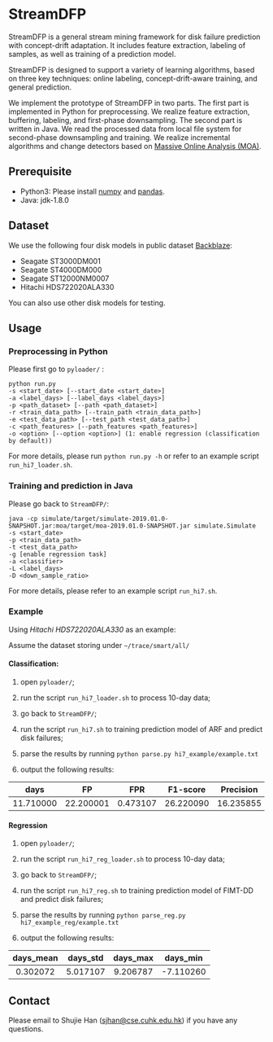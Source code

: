 # StreamDFP

StreamDFP is a general stream mining framework for disk failure prediction with concept-drift adaptation. It includes feature extraction, labeling of samples, as well as training of a prediction model. 

StreamDFP is designed to support a variety of learning algorithms, based on three key techniques: online labeling, concept-drift-aware training, and general prediction.

We implement the prototype of StreamDFP in two parts. The first part is implemented in Python for preprocessing. We realize feature extraction, buffering, labeling, and first-phase downsampling. The second part is written in Java. We read the processed data from local file system for second-phase downsampling and training. We realize incremental algorithms and change detectors based on [Massive Online Analysis (MOA)](https://moa.cms.waikato.ac.nz/).

## Prerequisite

- Python3: Please install [numpy](https://numpy.org/) and [pandas](https://pandas.pydata.org/).
- Java: jdk-1.8.0

## Dataset

We use the following four disk models in public dataset [Backblaze](https://www.backblaze.com/b2/hard-drive-test-data.html):

- Seagate ST3000DM001
- Seagate ST4000DM000
- Seagate ST12000NM0007
- Hitachi HDS722020ALA330

You can also use other disk models for testing.

## Usage

### Preprocessing in Python

Please first go to `pyloader/` :

```
python run.py
-s <start_date> [--start_date <start_date>]
-a <label_days> [--label_days <label_days>]
-p <path_dataset> [--path <path_dataset>]
-r <train_data_path> [--train_path <train_data_path>]
-e <test_data_path> [--test_path <test_data_path>]
-c <path_features> [--path_features <path_features>]
-o <option> [--option <option>] (1: enable regression (classification by default))
```

For more details, please run `python run.py -h` or refer to an example script `run_hi7_loader.sh`.

### Training and prediction in Java

Please go back to `StreamDFP/`:

```
java -cp simulate/target/simulate-2019.01.0-SNAPSHOT.jar:moa/target/moa-2019.01.0-SNAPSHOT.jar simulate.Simulate
-s <start_date> 
-p <train_data_path>
-t <test_data_path>
-g [enable regression task]
-a <classifier>
-L <label_days>
-D <down_sample_ratio>
```

For more details, please refer to an example script `run_hi7.sh`.

### Example

Using *Hitachi HDS722020ALA330* as an example:

Assume the dataset storing under `~/trace/smart/all/`

#### Classification:

1. open `pyloader/`;

2. run the script `run_hi7_loader.sh` to process 10-day data;

3. go back to `StreamDFP/`;

4. run the script `run_hi7.sh` to training prediction model of ARF and predict disk failures;

5. parse the results by running `python parse.py hi7_example/example.txt`

6. output the following results:

|   days    |    FP     |   FPR    | F1-score  | Precision |  Recall   |
| :-------: | :-------: | :------: | :-------: | :-------: | :-------: |
| 11.710000 | 22.200001 | 0.473107 | 26.220090 | 16.235855 | 68.095238 |

#### Regression

1. open `pyloader/`;

2. run the script `run_hi7_reg_loader.sh` to process 10-day data;

3. go back to `StreamDFP/`;

4. run the script `run_hi7_reg.sh` to training prediction model of FIMT-DD and predict disk failures;

5. parse the results by running `python parse_reg.py hi7_example_reg/example.txt`

6. output the following results:

| days_mean | days_std | days_max | days_min  |
| :-------: | :------: | :------: | :-------: |
| 0.302072  | 5.017107 | 9.206787 | -7.110260 |

## Contact

Please email to Shujie Han (sjhan@cse.cuhk.edu.hk) if you have any questions.

